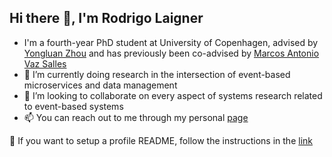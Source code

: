 <!--
**rnlaigner/rnlaigner** is a ✨ _special_ ✨ repository because its `README.md` (this file) appears on your GitHub profile.

Here are some ideas to get you started:

- 🔭 I’m currently working on ...
- 🌱 I’m currently learning ...
- 👯 I’m looking to collaborate on ...
- 🤔 I’m looking for help with ...
- 💬 Ask me about ...
- 📫 How to reach me: ...
- 😄 Pronouns: ...
- ⚡ Fun fact: ...
-->

## Hi there 👋, I'm Rodrigo Laigner

-  I'm a fourth-year PhD student at University of Copenhagen, advised by [Yongluan Zhou](ylzhou.github.io/) and has previously been co-advised by [Marcos Antonio Vaz Salles](http://hjemmesider.diku.dk/~vmarcos/)
- 🔭 I’m currently doing research in the intersection of event-based microservices and data management
- 👯 I’m looking to collaborate on every aspect of systems research related to event-based systems
- 📫 You can reach out to me through my personal [page](https://rnlaigner.github.io/)

💬 If you want to setup a profile README, follow the instructions in the [link](https://docs.github.com/en/free-pro-team@latest/github/setting-up-and-managing-your-github-profile/managing-your-profile-readme)
